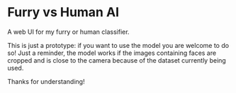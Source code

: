 # Furry vs Human AI

A web UI for my furry or human classifier.

This is just a prototype: if you want to use the model you are welcome to do so! Just a reminder, the model works if
the images containing faces are cropped and is close to the camera because of the dataset currently being used.

Thanks for understanding!
